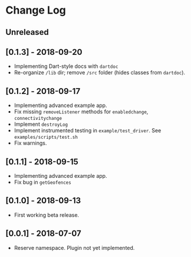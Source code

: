 # Change Log

## Unreleased

## [0.1.3] - 2018-09-20
- Implementing Dart-style docs with `dartdoc`
- Re-organize `/lib` dir; remove `/src` folder (hides classes from `dartdoc`).

## [0.1.2] - 2018-09-17
- Implementing advanced example app.
- Fix missing `removeListener` methods for `enabledchange`, `connectivitychange`
- Implement `destroyLog`
- Implement instrumented testing in `example/test_driver`.  See `examples/scripts/test.sh`
- Fix warnings.

## [0.1.1] - 2018-09-15
- Implementing advanced example app.
- Fix bug in `getGeofences`

## [0.1.0] - 2018-09-13
- First working beta release.

## [0.0.1] - 2018-07-07
- Reserve namespace.  Plugin not yet implemented.